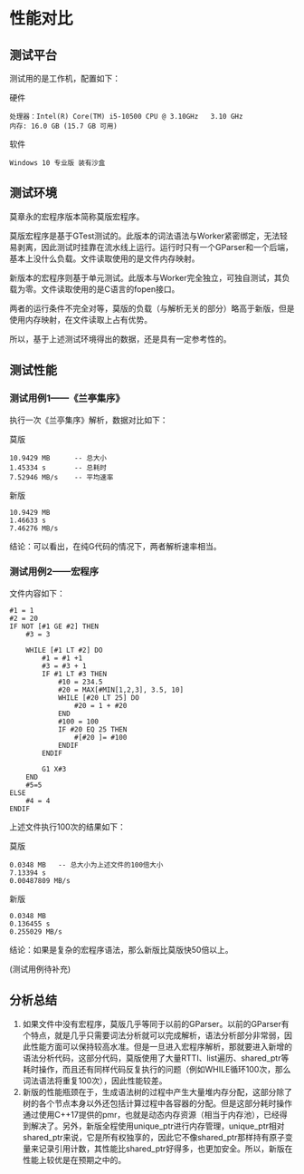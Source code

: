﻿# 性能对比

## 测试平台

测试用的是工作机，配置如下：

硬件

```
处理器：Intel(R) Core(TM) i5-10500 CPU @ 3.10GHz   3.10 GHz
内存: 16.0 GB (15.7 GB 可用)
```

软件

```
Windows 10 专业版 装有沙盒
```

## 测试环境

莫章永的宏程序版本简称莫版宏程序。

莫版宏程序是基于GTest测试的。此版本的词法语法与Worker紧密绑定，无法轻易剥离，因此测试时挂靠在流水线上运行。运行时只有一个GParser和一个后端，基本上没什么负载。文件读取使用的是文件内存映射。

新版本的宏程序则基于单元测试。此版本与Worker完全独立，可独自测试，其负载为零。文件读取使用的是C语言的fopen接口。

两者的运行条件不完全对等，莫版的负载（与解析无关的部分）略高于新版，但是使用内存映射，在文件读取上占有优势。

所以，基于上述测试环境得出的数据，还是具有一定参考性的。

## 测试性能

### 测试用例1——《兰亭集序》

执行一次《兰亭集序》解析，数据对比如下：

莫版

```
10.9429 MB		-- 总大小
1.45334 s		-- 总耗时
7.52946 MB/s	-- 平均速率
```


新版

```
10.9429 MB
1.46633 s
7.46276 MB/s
```

结论：可以看出，在纯G代码的情况下，两者解析速率相当。

### 测试用例2——宏程序

文件内容如下：

```
#1 = 1
#2 = 20
IF NOT [#1 GE #2] THEN
	#3 = 3
	
	WHILE [#1 LT #2] DO
		#1 = #1 +1
		#3 = #3 + 1
		IF #1 LT #3 THEN
			#10 = 234.5
			#20 = MAX[#MIN[1,2,3], 3.5, 10]
			WHILE [#20 LT 25] DO
				#20 = 1 + #20
			END
			#100 = 100
			IF #20 EQ 25 THEN
				#[#20 ]= #100
			ENDIF
		ENDIF

		G1 X#3
	END
	#5=5
ELSE
	#4 = 4
ENDIF
```

上述文件执行100次的结果如下：

莫版


```
0.0348 MB	-- 总大小为上述文件的100倍大小
7.13394 s
0.00487809 MB/s
```

新版

```
0.0348 MB
0.136455 s
0.255029 MB/s
```

结论：如果是复杂的宏程序语法，那么新版比莫版快50倍以上。

(测试用例待补充)

## 分析总结

1. 如果文件中没有宏程序，莫版几乎等同于以前的GParser。以前的GParser有个特点，就是几乎只需要词法分析就可以完成解析，语法分析部分非常弱，因此性能方面可以保持较高水准。但是一旦进入宏程序解析，那就要进入新增的语法分析代码，这部分代码，莫版使用了大量RTTI、list遍历、shared_ptr等耗时操作，而且还有同样代码反复执行的问题（例如WHILE循环100次，那么词法语法将重复100次），因此性能较差。
2. 新版的性能瓶颈在于，生成语法树的过程中产生大量堆内存分配，这部分除了树的各个节点本身以外还包括计算过程中各容器的分配。但是这部分耗时操作通过使用C++17提供的pmr，也就是动态内存资源（相当于内存池），已经得到解决了。另外，新版全程使用unique_ptr进行内存管理，unique_ptr相对shared_ptr来说，它是所有权独享的，因此它不像shared_ptr那样持有原子变量来记录引用计数，其性能比shared_ptr好得多，也更加安全。所以，新版在性能上较优是在预期之中的。
